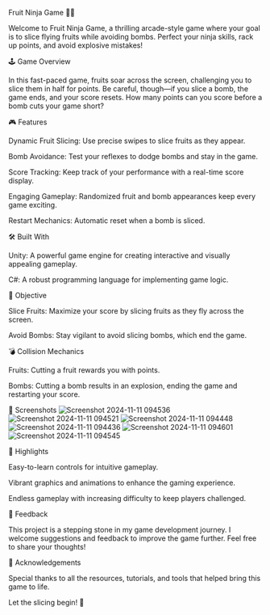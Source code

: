 Fruit Ninja Game 🍉🔪

Welcome to Fruit Ninja Game, a thrilling arcade-style game where your goal is to slice flying fruits while avoiding bombs. Perfect your ninja skills, rack up points, and avoid explosive mistakes!

🕹️ Game Overview

In this fast-paced game, fruits soar across the screen, challenging you to slice them in half for points. Be careful, though—if you slice a bomb, the game ends, and your score resets. How many points can you score before a bomb cuts your game short?

🎮 Features

Dynamic Fruit Slicing: Use precise swipes to slice fruits as they appear.

Bomb Avoidance: Test your reflexes to dodge bombs and stay in the game.

Score Tracking: Keep track of your performance with a real-time score display.

Engaging Gameplay: Randomized fruit and bomb appearances keep every game exciting.

Restart Mechanics: Automatic reset when a bomb is sliced.

🛠️ Built With

Unity: A powerful game engine for creating interactive and visually appealing gameplay.

C#: A robust programming language for implementing game logic.

🎯 Objective

Slice Fruits: Maximize your score by slicing fruits as they fly across the screen.

Avoid Bombs: Stay vigilant to avoid slicing bombs, which end the game.

💣 Collision Mechanics

Fruits: Cutting a fruit rewards you with points.

Bombs: Cutting a bomb results in an explosion, ending the game and restarting your score.

📸 Screenshots
![Screenshot 2024-11-11 094536](https://github.com/user-attachments/assets/04cfec91-4d1e-4e2c-872d-04629c915c17)
![Screenshot 2024-11-11 094521](https://github.com/user-attachments/assets/b3bc519f-279d-4449-b1ae-f1c41f902fb6)
![Screenshot 2024-11-11 094448](https://github.com/user-attachments/assets/008d1255-aa00-48ff-802f-8321f960b321)
![Screenshot 2024-11-11 094436](https://github.com/user-attachments/assets/6c6a5da4-2a44-4760-b107-fd06a871678e)
![Screenshot 2024-11-11 094601](https://github.com/user-attachments/assets/28337e47-cbe9-4678-8096-ff3188ed5e71)
![Screenshot 2024-11-11 094545](https://github.com/user-attachments/assets/c8825e1f-f5e3-4489-af1b-c8c905dcd499)


🚀 Highlights

Easy-to-learn controls for intuitive gameplay.

Vibrant graphics and animations to enhance the gaming experience.

Endless gameplay with increasing difficulty to keep players challenged.

📢 Feedback

This project is a stepping stone in my game development journey. I welcome suggestions and feedback to improve the game further. Feel free to share your thoughts!

🙌 Acknowledgements

Special thanks to all the resources, tutorials, and tools that helped bring this game to life.

Let the slicing begin! 🎉
